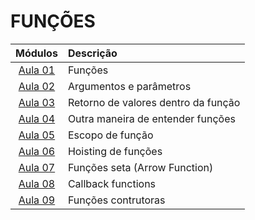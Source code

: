 # FUNÇÕES

|       Módulos       | Descrição                           |
| :-----------------: | :---------------------------------- |
| [Aula 01](./aula01) | Funções                             |
| [Aula 02](./aula02) | Argumentos e parâmetros             |
| [Aula 03](./aula03) | Retorno de valores dentro da função |
| [Aula 04](./aula04) | Outra maneira de entender funções   |
| [Aula 05](./aula05) | Escopo de função                    |
| [Aula 06](./aula06) | Hoisting de funções                 |
| [Aula 07](./aula07) | Funções seta (Arrow Function)       |
| [Aula 08](./aula08) | Callback functions                  |
| [Aula 09](./aula09) | Funções contrutoras                 |
